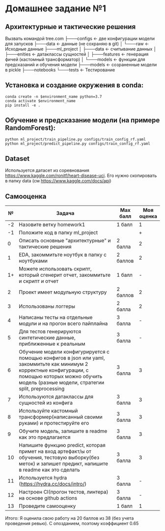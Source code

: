 # Домашнее задание №1

## Архитектурные и тактические решения
Вызвать командой tree.com
├───configs   <- две конфигурации  модели для запусков
├───data <- данные (не сохраняю в git)
│   └───raw <- Исходные данные
├───ml_project
│   ├───data <- считывание данных
│   ├───enities <- датаклассы сущностей 
│   ├───features <- генерация фичей (кастомный трансформатор)
│   └───models <- функции  для предсказаний и обучения модели
├───models <- созраненные модели в pickle
├───notebooks 
└───tests <- Тестирование

## Установка и создание окружения в conda:

```
conda create -n $environment_name python=3.7
conda activate $environment_name
pip install -e .
```

## Обучение и предсказание модели (на примере RandomForest):
```
python ml_project/train_pipeline.py configs/train_config_rf.yaml
python ml_project/predict_pipeline.py configs/train_config_rf.yaml
```

## Dataset
Используется датасет из соревнования https://www.kaggle.com/ronitf/heart-disease-uci. Его нужно скопировать в папку data (см https://www.kaggle.com/docs/api)

## Самооценка

| № | Задача  | Max балл| Моя оценка |
| ------ | ------ | ------ | ------ |
|-2| Назовите ветку homework1 | 1 балл | 1 |
|-1| Положите код в папку ml_project | | + |
|0| Описать основные "архитектурные" и тактические решения | 2 балла | 2 |
|1| EDA, закоммитьте ноутбук в папку с ноутбуками| 2 баллов| 2 |
|1+| Можете использовать скрипт, который сгенерит отчет, закоммитьте и скрипт и отчет | 1 балл | - |
|2| Проект имеет модульную структуру | 2 баллов| 2 |
|3| Использованы логгеры | 2 балла| 2 |
|4| Написаны тесты на отдельные модули и на прогон всего пайплайна | 3 балла | - |
|5| Для тестов генерируются синтетические данные, приближенные к реальным | 3 балла | - |
|6| Обучение модели конфигурируется с помощью конфигов в json или yaml, закоммитьте как минимум 2 корректные конфигурации, с помощью которых можно обучить модель (разные модели, стратегии split, preprocessing | 3 балла | 3 |
|7| Используются датаклассы для сущностей из конфига |3 балла| 3 |
|8| Используйте кастомный трансформер(написанный своими руками) и протестируйте его |3 балла| 3 |
|9| Обучите модель, запишите в readme как это предлагается |3 балла| 3 |
|10| Напишите функцию predict, которая примет на вход артефакт/ы от обучения, тестовую выборку(без меток) и запишет предикт, напишите в readme как это сделать | 3 балла | 3 | 
|11| Используется hydra  (https://hydra.cc/docs/intro/) |3 балла| - |
|12| Настроен CI(прогон тестов, линтера) на основе github actions  | 3 балла | - |
|13| Проведите самооценку |1 балл| 1 |

Итого: Я оценила свою работу на 20 баллов из 38 (без учета проведения ревью). С опозданием, поэтому коэффициент 0.65